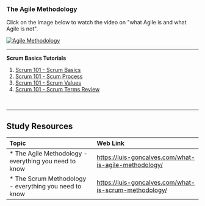 ### **The Agile Methodology**

Click on the image below to watch the video on "what Agile is and what Agile is not".

[![Agile Methodology](http://img.youtube.com/vi/Z9QbYZh1YXY/0.jpg)](http://www.youtube.com/watch?v=Z9QbYZh1YXY "Agile Methodology")

-----

**Scrum Basics Tutorials**

1. [Scrum 101 - Scrum Basics](https://www.youtube.com/watch?v=aQrsVfjbQZ4)
2. [Scrum 101 - Scum Process](https://www.youtube.com/watch?v=29dnS7XGgqs)
3. [Scrum 101 - Scrum Values](https://www.youtube.com/watch?v=o_grcE4tkzY)
4. [Scrum 101 - Scrum Terms Review](https://www.youtube.com/watch?v=zn7Vw0zJFig)


<br />

-------

Study Resources
----------------


| Topic   |  Web Link      |
|:---------|:----------|
| * The Agile Methodology - everything you need to know|https://luis-goncalves.com/what-is-agile-methodology/|
| * The Scrum Methodology - everything you need to know|https://luis-goncalves.com/what-is-scrum-methodology/|


